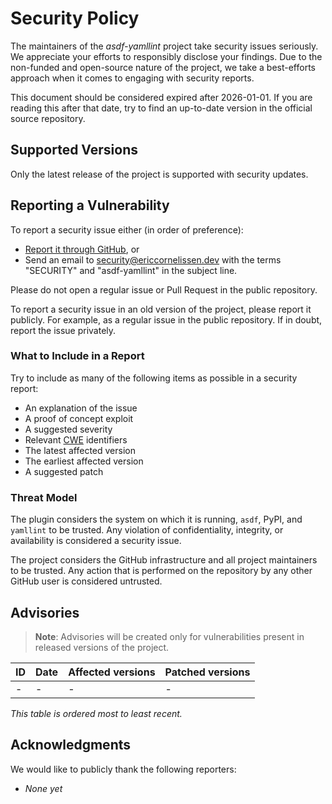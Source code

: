 <!-- SPDX-License-Identifier: CC0-1.0 -->

# Security Policy

The maintainers of the _asdf-yamllint_ project take security issues seriously.
We appreciate your efforts to responsibly disclose your findings. Due to the
non-funded and open-source nature of the project, we take a best-efforts
approach when it comes to engaging with security reports.

This document should be considered expired after 2026-01-01. If you are reading
this after that date, try to find an up-to-date version in the official source
repository.

## Supported Versions

Only the latest release of the project is supported with security updates.

## Reporting a Vulnerability

To report a security issue either (in order of preference):

- [Report it through GitHub][new github advisory], or
- Send an email to [security@ericcornelissen.dev] with the terms "SECURITY" and
  "asdf-yamllint" in the subject line.

Please do not open a regular issue or Pull Request in the public repository.

To report a security issue in an old version of the project, please report it
publicly. For example, as a regular issue in the public repository. If in doubt,
report the issue privately.

[new github advisory]: https://github.com/ericcornelissen/asdf-yamllint/security/advisories/new
[security@ericcornelissen.dev]: mailto:security@ericcornelissen.dev?subject=SECURITY%20%28asdf-yamllint%29

### What to Include in a Report

Try to include as many of the following items as possible in a security report:

- An explanation of the issue
- A proof of concept exploit
- A suggested severity
- Relevant [CWE] identifiers
- The latest affected version
- The earliest affected version
- A suggested patch

[cwe]: https://cwe.mitre.org/

### Threat Model

The plugin considers the system on which it is running, `asdf`, PyPI, and
`yamllint` to be trusted. Any violation of confidentiality, integrity, or
availability is considered a security issue.

The project considers the GitHub infrastructure and all project maintainers to
be trusted. Any action that is performed on the repository by any other GitHub
user is considered untrusted.

## Advisories

> **Note**: Advisories will be created only for vulnerabilities present in
> released versions of the project.

| ID               | Date       | Affected versions | Patched versions |
| :--------------- | :--------- | :---------------- | :--------------- |
| -                | -          | -                 | -                |

_This table is ordered most to least recent._

## Acknowledgments

We would like to publicly thank the following reporters:

- _None yet_
